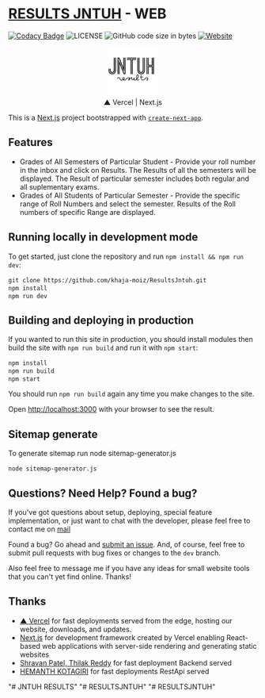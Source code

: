 # [RESULTS JNTUH](http://resultsjntuh.vercel.app/) - WEB </h1>
[![Codacy Badge](https://app.codacy.com/project/badge/Grade/f308742678834f4a9f0f0b91cb596d3d)](https://app.codacy.com/gh/khaja-moiz/RESULTSJNTUH/dashboard?utm_source=gh&utm_medium=referral&utm_content=&utm_campaign=Badge_grade)
![LICENSE](https://img.shields.io/github/license/khaja-moiz/RESULTSJNTUH)
![GitHub code size in bytes](https://img.shields.io/github/languages/code-size/khaja-moiz/RESULTSJNTUH)
[![Website](https://img.shields.io/website?url=http%3A%2F%2Fresultsjntuh.vercel.app&Website-Jntuh%20Results-blue?style=flat&logo=world&logoColor=white)](http://resultsjntuh.vercel.app/)




<p align="center">
  <img src="https://raw.githubusercontent.com/jntuhportal/jntuhportal/main/public/favicon-light.png?token=GHSAT0AAAAAAB25LH3J3FZNYB24XQMPA6EYY3L2ABQ#gh-light-mode-only" alt="JNTUH RESULTS" width="100">
  <br>  
  ▲ Vercel    |     Next.js
</p>

This is a [Next.js](https://nextjs.org/) project bootstrapped with [`create-next-app`](https://github.com/vercel/next.js/tree/canary/packages/create-next-app).

## Features

* Grades of All Semesters of Particular Student - Provide your roll number in the inbox and click on Results. The Results of all the semesters will be displayed. The Result of particular semester includes both regular and all suplementary exams.
* Grades of All Students of Particular Semester - Provide the specific range of Roll Numbers and select the semester. Results of the Roll numbers of specific Range are displayed.

 




## Running locally in development mode

To get started, just clone the repository and run `npm install && npm run dev`:

    git clone https://github.com/khaja-moiz/ResultsJntuh.git
    npm install
    npm run dev

## Building and deploying in production

If you wanted to run this site in production, you should install modules then build the site with `npm run build` and run it with `npm start`:

    npm install
    npm run build
    npm start

You should run `npm run build` again any time you make changes to the site.

Open [http://localhost:3000](http://localhost:3000) with your browser to see the result.

## Sitemap generate

To generate sitemap run node sitemap-generator.js

    node sitemap-generator.js
    
    

## Questions? Need Help? Found a bug?

If you've got questions about setup, deploying, special feature implementation, or just want to chat with the developer, please feel free to contact me on <a href="mailto:portaljntuh@gmail.com">mail</a>

Found a bug? Go ahead and [submit an issue](https://jntuhportal.page.link/feedback). And, of course, feel free to submit pull requests with bug fixes or changes to the `dev` branch.

Also feel free to message me if you have any ideas for small website tools that you can't yet find online. Thanks!

## Thanks

- [▲ Vercel](https://vercel.com/) for fast deployments served from the edge, hosting our website, downloads, and updates.
- [Next.js](https://nextjs.org/) for development framework created by Vercel enabling React-based web applications with server-side rendering and generating static websites
- [Shravan Patel, Thilak Reddy](https://github.com/ShravanPatelSJ) for fast deployment Backend served 
- [HEMANTH KOTAGIRI](https://github.com/ShravanPatelSJ) for fast deployments RestApi served 


"# JNTUH RESULTS" 
"# RESULTSJNTUH" 
"# RESULTSJNTUH" 
